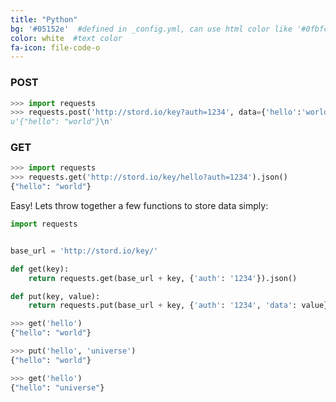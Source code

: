 ```yaml
---
title: "Python"
bg: '#05152e'  #defined in _config.yml, can use html color like '#0fbfcf'
color: white  #text color
fa-icon: file-code-o
---
```


### POST

```python
>>> import requests
>>> requests.post('http://stord.io/key?auth=1234', data={'hello':'world'}).text
u'{"hello": "world"}\n'
```

### GET

```python
>>> import requests
>>> requests.get('http://stord.io/key/hello?auth=1234').json()
{"hello": "world"}
```

Easy! Lets throw together a few functions to store data simply:

```python
import requests


base_url = 'http://stord.io/key/'

def get(key):
    return requests.get(base_url + key, {'auth': '1234'}).json()

def put(key, value):
    return requests.put(base_url + key, {'auth': '1234', 'data': value}).json()

>>> get('hello')
{"hello": "world"}

>>> put('hello', 'universe')
{"hello": "world"}

>>> get('hello')
{"hello": "universe"}
```

